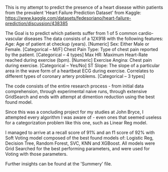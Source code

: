 This is my attempt to predict the presence of a heart disease within patients from the prevalent 'Heart Failure Prediction Dataset' from Kaggle: https://www.kaggle.com/datasets/fedesoriano/heart-failure-prediction/discussion/438385

The Goal is to predict which patients suffer from 1 of 5 common cardio-vascular diseases
The data consists of a 12X918 with the following features:
Age: Age of patient at checkup (years). [Numeric]
Sex: Either Male or Female. [Categorical – M/F]
Chest Pain Type: Type of chest pain reported by the patient. [Categorical – 4 types]
Max HR: Maximum Heart-Rate reached during exercise (bpm). [Numeric]
Exercise Angina: Chest pain during exercise. [Categorical – Yes/No]
ST Slope: The slope of a particular area in the wave form of a heartbeat ECG during exercise. Correlates to different types of coronary artery problems. [Categorical – 3 types]

The code consists of the entire research process - from initial data comprehension, through experimental naive runs, through extensive GridSearch and ends with attempt at dimention reduction
using the best found model.

Since this was a concluding project for my studies at John Bryce, I attempted every algorithm I was aware of - even ones that seemed useless for a categorization problem like this one,
such as Linear Reg model.

I managed to arrive at a recall score of 91% and an f1 score of 92% with Soft Voting model composed of the best found models of: Logistic Reg, Decision Tree, Random Forest, SVC, KNN and XGBoost.
All models were Grid Searched for the best performing parameters, and were used for Voting with those parameters.

Further insights can be found at the 'Summery' file.

